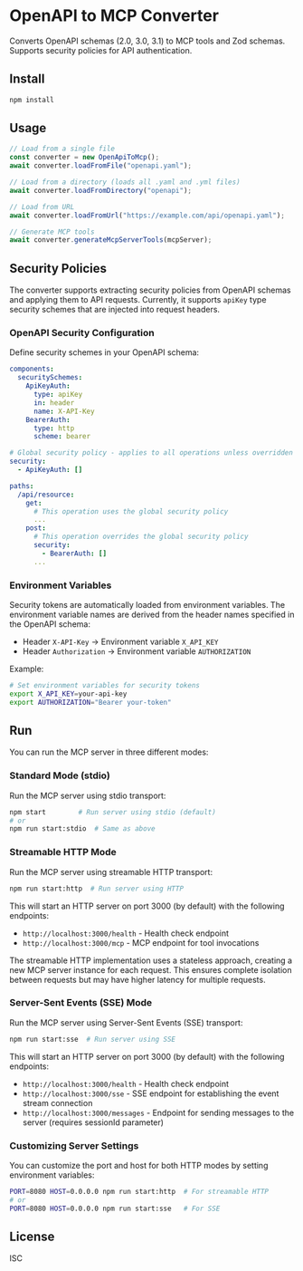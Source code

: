 # OpenAPI to MCP Converter

Converts OpenAPI schemas (2.0, 3.0, 3.1) to MCP tools and Zod schemas. Supports security policies for API authentication.

## Install

```bash
npm install
```

## Usage

```javascript
// Load from a single file
const converter = new OpenApiToMcp();
await converter.loadFromFile("openapi.yaml");

// Load from a directory (loads all .yaml and .yml files)
await converter.loadFromDirectory("openapi");

// Load from URL
await converter.loadFromUrl("https://example.com/api/openapi.yaml");

// Generate MCP tools
await converter.generateMcpServerTools(mcpServer);
```

## Security Policies

The converter supports extracting security policies from OpenAPI schemas and applying them to API requests. Currently, it supports `apiKey` type security schemes that are injected into request headers.

### OpenAPI Security Configuration

Define security schemes in your OpenAPI schema:

```yaml
components:
  securitySchemes:
    ApiKeyAuth:
      type: apiKey
      in: header
      name: X-API-Key
    BearerAuth:
      type: http
      scheme: bearer

# Global security policy - applies to all operations unless overridden
security:
  - ApiKeyAuth: []

paths:
  /api/resource:
    get:
      # This operation uses the global security policy
      ...
    post:
      # This operation overrides the global security policy
      security:
        - BearerAuth: []
      ...
```

### Environment Variables

Security tokens are automatically loaded from environment variables. The environment variable names are derived from the header names specified in the OpenAPI schema:

- Header `X-API-Key` → Environment variable `X_API_KEY`
- Header `Authorization` → Environment variable `AUTHORIZATION`

Example:

```bash
# Set environment variables for security tokens
export X_API_KEY=your-api-key
export AUTHORIZATION="Bearer your-token"
```

## Run

You can run the MCP server in three different modes:

### Standard Mode (stdio)

Run the MCP server using stdio transport:

```bash
npm start        # Run server using stdio (default)
# or
npm run start:stdio  # Same as above
```

### Streamable HTTP Mode

Run the MCP server using streamable HTTP transport:

```bash
npm run start:http  # Run server using HTTP
```

This will start an HTTP server on port 3000 (by default) with the following endpoints:

- `http://localhost:3000/health` - Health check endpoint
- `http://localhost:3000/mcp` - MCP endpoint for tool invocations

The streamable HTTP implementation uses a stateless approach, creating a new MCP server instance for each request. This ensures complete isolation between requests but may have higher latency for multiple requests.

### Server-Sent Events (SSE) Mode

Run the MCP server using Server-Sent Events (SSE) transport:

```bash
npm run start:sse  # Run server using SSE
```

This will start an HTTP server on port 3000 (by default) with the following endpoints:

- `http://localhost:3000/health` - Health check endpoint
- `http://localhost:3000/sse` - SSE endpoint for establishing the event stream connection
- `http://localhost:3000/messages` - Endpoint for sending messages to the server (requires sessionId parameter)

### Customizing Server Settings

You can customize the port and host for both HTTP modes by setting environment variables:

```bash
PORT=8080 HOST=0.0.0.0 npm run start:http  # For streamable HTTP
# or
PORT=8080 HOST=0.0.0.0 npm run start:sse   # For SSE
```

## License

ISC
